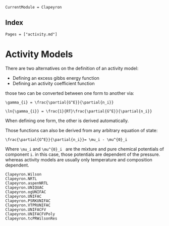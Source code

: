 ```@meta
CurrentModule = Clapeyron
```

## Index

```@index
Pages = ["activity.md"]
```

# Activity Models

There are two alternatives on the definition of an activity model:
- Defining an excess gibbs energy function
- Defining an activity coefficient function

those two can be converted between one form to another via:

``\gamma_{i} = \frac{\partial{G^E}}{\partial{n_i}}``

``\ln{\gamma_{i}} = \frac{1}{RT}\frac{\partial{G^E}}{\partial{n_i}}``

When defining one form, the other is derived automatically.

Those functions can also be derived from any arbitrary equation of state:

``\frac{\partial{G^E}}{\partial{n_i}}= \mu_i - \mu^{0}_i``

Where ``\mu_i`` and ``\mu^{0}_i `` are the mixture and pure chemical potentials of component `i`. in this case, those potentials are dependent of the pressure. whereas activity models are usually only temperature and composition dependent.

```@docs
Clapeyron.Wilson
Clapeyron.NRTL
Clapeyron.aspenNRTL
Clapeyron.UNIQUAC
Clapeyron.ogUNIFAC
Clapeyron.UNIFAC
Clapeyron.PSRKUNIFAC
Clapeyron.VTPRUNIFAC
Clapeyron.UNIFACFV
Clapeyron.UNIFACFVPoly
Clapeyron.tcPRWilsonRes
```








